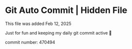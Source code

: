 # Git Auto Commit | Hidden File

This file was added Feb 12, 2025

Just for fun and keeping my daily git commit active 🤪

commit number: 470494
